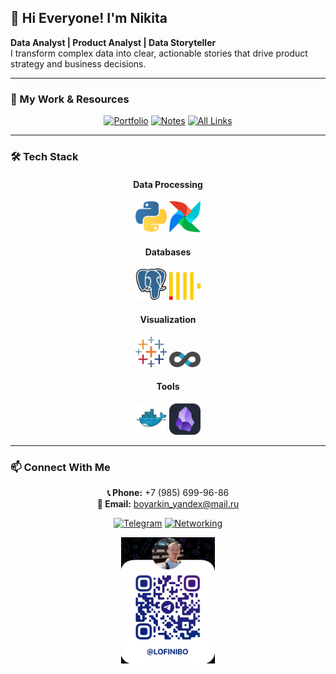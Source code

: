## 👋 Hi Everyone! I'm Nikita

**Data Analyst | Product Analyst | Data Storyteller**  
I transform complex data into clear, actionable stories that drive product strategy and business decisions.

---

### 🚀 My Work & Resources

<div align="center">
  
[![Portfolio](https://img.shields.io/badge/📊_Portfolio-View_Projects-8A2BE2)](https://nikitaboyarkin.github.io/Personal_Projects.github.io/)
[![Notes](https://img.shields.io/badge/🌱_Digital_Garden-Read_Notes-228B22)](https://nikitaboyarkin.github.io/digital_garden/)
[![All Links](https://img.shields.io/badge/🔗_All_Links-Linktree-FF69B4)](https://linktr.ee/lofinibo)

</div>

---

### 🛠 Tech Stack

<div align="center">

#### **Data Processing**
<img src="assets/python-icon.svg" width="50" title="Python">
<img src="assets/apache-airflow.svg" width="50" title="Airflow">

#### **Databases**
<img src="assets/postgresql-icon.svg" width="50" title="PostgreSQL">
<img src="assets/clickhouse.svg" width="50" title="ClickHouse">

#### **Visualization**
<img src="assets/tableau-icon.svg" width="50" title="Tableau">
<img src="assets/apache-superset-icon.svg" width="50" title="Superset">

#### **Tools**
<img src="assets/Docker Logo.svg" width="50" title="Docker">
<img src="assets/Obsidian Dark.svg" width="50" title="Obsidian">

</div>

---

### 📫 Connect With Me

<div align="center">

**📞 Phone:** +7 (985) 699-96-86  
**📧 Email:** boyarkin_yandex@mail.ru

[![Telegram](https://img.shields.io/badge/Telegram-Contact_Me-26A5E4)](https://t.me/lofinibo)
[![Networking](https://img.shields.io/badge/Сетка-Contact_Me-FFA500)](https://set.ki/4eH9VSA)

<a href="https://t.me/lofinibo">
  <img src="assets/telegrem_qr_code.JPG" width="150" alt="Telegram QR">
</a>

</div>